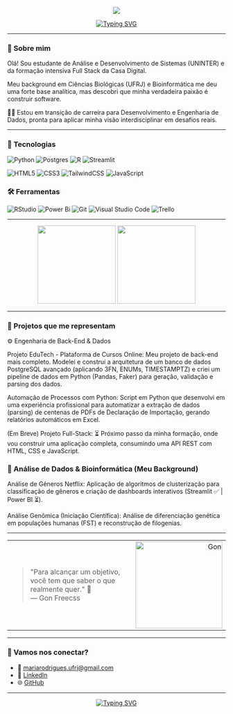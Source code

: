 <p align="center"><img src="https://media.tenor.com/vsQmbET1T84AAAAM/spyxfamily-spy-x-family.gif"></p>

<p align="center">  <a href="https://git.io/typing-svg"><img src="https://readme-typing-svg.demolab.com?font=Fira+Code&pause=1000&color=F7B3C8&center=true&vCenter=true&width=435&lines=Oi%2C+eu+sou+a+Maria!+%F0%9F%8C%BC" alt="Typing SVG" /></a>  </p>

---

### 💁 Sobre mim
Olá! Sou estudante de Análise e Desenvolvimento de Sistemas (UNINTER) e da formação intensiva Full Stack da Casa Digital.

Meu background em Ciências Biológicas (UFRJ) e Bioinformática me deu uma forte base analítica, mas descobri que minha verdadeira paixão é construir software.

👩‍💻 Estou em transição de carreira para Desenvolvimento e Engenharia de Dados, pronta para aplicar minha visão interdisciplinar em desafios reais.

---

### 🧰 Tecnologias

![Python](https://img.shields.io/badge/python-3670A0?style=for-the-badge&logo=python&logoColor=ffdd54)
![Postgres](https://img.shields.io/badge/postgres-%23316192.svg?style=for-the-badge&logo=postgresql&logoColor=white)
![R](https://img.shields.io/badge/r-%23276DC3.svg?style=for-the-badge&logo=r&logoColor=white)
![Streamlit](https://img.shields.io/badge/Streamlit-%23FE4B4B.svg?style=for-the-badge&logo=streamlit&logoColor=white)

![HTML5](https://img.shields.io/badge/html5-%23E34F26.svg?style=for-the-badge&logo=html5&logoColor=white)
![CSS3](https://img.shields.io/badge/css3-%231572B6.svg?style=for-the-badge&logo=css3&logoColor=white)
![TailwindCSS](https://img.shields.io/badge/tailwindcss-%2338B2AC.svg?style=for-the-badge&logo=tailwind-css&logoColor=white)
![JavaScript](https://img.shields.io/badge/javascript-%23323330.svg?style=for-the-badge&logo=javascript&logoColor=%23F7DF1E)

### 🛠️ Ferramentas
![RStudio](https://img.shields.io/badge/RStudio-4285F4?style=for-the-badge&logo=rstudio&logoColor=white)
![Power Bi](https://img.shields.io/badge/power_bi-F2C811?style=for-the-badge&logo=powerbi&logoColor=black)
![Git](https://img.shields.io/badge/git-%23F05033.svg?style=for-the-badge&logo=git&logoColor=white)
![Visual Studio Code](https://img.shields.io/badge/Visual%20Studio%20Code-0078d7.svg?style=for-the-badge&logo=visual-studio-code&logoColor=white)
![Trello](https://img.shields.io/badge/Trello-%23026AA7.svg?style=for-the-badge&logo=Trello&logoColor=white)

---
<p align="center">
  <img height="180em" src="https://github-readme-stats.vercel.app/api?username=mulinco&show_icons=true&theme=tokyonight" />
  <img height="180em" src="https://github-readme-stats.vercel.app/api/top-langs/?username=mulinco&layout=compact&theme=tokyonight"/>
</p>

---

### 🌱 Projetos que me representam
⚙️ Engenharia de Back-End & Dados

Projeto EduTech - Plataforma de Cursos Online: Meu projeto de back-end mais completo. Modelei e construí a arquitetura de um banco de dados PostgreSQL avançado (aplicando 3FN, ENUMs, TIMESTAMPTZ) e criei um pipeline de dados em Python (Pandas, Faker) para geração, validação e parsing dos dados.

Automação de Processos com Python: Script em Python que desenvolvi em uma experiência profissional para automatizar a extração de dados (parsing) de centenas de PDFs de Declaração de Importação, gerando relatórios automáticos em Excel.

(Em Breve) Projeto Full-Stack: ⏳ Próximo passo da minha formação, onde vou construir uma aplicação completa, consumindo uma API REST com HTML, CSS e JavaScript.

### 🔬 Análise de Dados & Bioinformática (Meu Background)

Análise de Gêneros Netflix: Aplicação de algoritmos de clusterização para classificação de gêneros e criação de dashboards interativos (Streamlit ✅ | Power BI ⏳).

Análise Genômica (Iniciação Científica): Análise de diferenciação genética em populações humanas (FST) e reconstrução de filogenias.

---

<div align="center">
  <table>
    <tr>
      <td>
        <blockquote>
          "Para alcançar um objetivo, você tem que saber o que realmente quer." 💚 <br>
          — Gon Freecss
        </blockquote>
      </td>
      <td width="150px" align="right">
        <img src="https://media1.tenor.com/m/FZx3TFExGOIAAAAd/gon-smile.gif" alt="Gon" width="200"/>
      </td>
    </tr>
  </table>
</div>

---

### 🤝 Vamos nos conectar?

- 💌 [mariarodrigues.ufrj@gmail.com](mailto:mariarodrigues.ufrj@gmail.com)
- 💼 [LinkedIn](https://www.linkedin.com/in/mariaclararodrigues3113)
- 🌐 [GitHub](https://github.com/mulinco)

---



<p align="center">
 <a href="https://git.io/typing-svg"><img src="https://readme-typing-svg.demolab.com?font=Fira+Code&pause=1000&color=F7B3C8&center=true&vCenter=true&width=435&lines=Obrigada+por+me+visitar!+%F0%9F%8C%BC" alt="Typing SVG" /></a>
</p>
